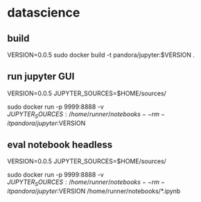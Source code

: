 # datascience

## build
VERSION=0.0.5
sudo docker build -t pandora/jupyter:$VERSION .

## run jupyter GUI
VERSION=0.0.5
JUPYTER_SOURCES=$HOME/sources/
 
sudo docker run -p 9999:8888 -v $JUPYTER_SOURCES:/home/runner/notebooks --rm -it pandora/jupyter:$VERSION

## eval notebook headless
VERSION=0.0.5
JUPYTER_SOURCES=$HOME/sources/
 
sudo docker run -p 9999:8888 -v $JUPYTER_SOURCES:/home/runner/notebooks --rm -it pandora/jupyter:$VERSION /home/runner/notebooks/*.ipynb